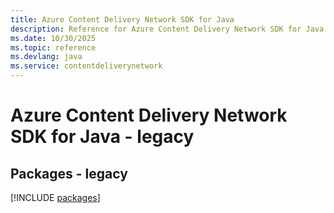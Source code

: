 ```yaml
---
title: Azure Content Delivery Network SDK for Java
description: Reference for Azure Content Delivery Network SDK for Java
ms.date: 10/30/2025
ms.topic: reference
ms.devlang: java
ms.service: contentdeliverynetwork
---
```

# Azure Content Delivery Network SDK for Java - legacy
## Packages - legacy
[!INCLUDE [packages](content-delivery-network-index.md)]